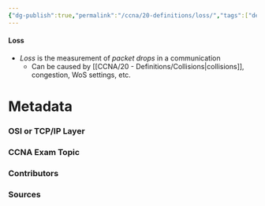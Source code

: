```yaml
---
{"dg-publish":true,"permalink":"/ccna/20-definitions/loss/","tags":["defs_ccna"],"created":"2023-11-07T11:12:36.000-08:00","updated":"2023-11-12T18:42:57.645-08:00"}
---
```


#### Loss
- *Loss* is the measurement of *packet drops* in a communication
	- Can be caused by [[CCNA/20 - Definitions/Collisions\|collisions]], congestion, WoS settings, etc.







# Metadata
### OSI or TCP/IP Layer

### CCNA Exam Topic

### Contributors

### Sources

